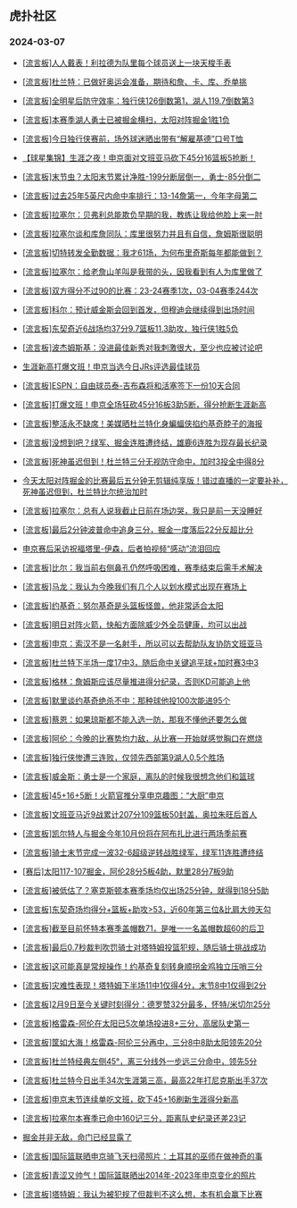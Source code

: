 ## 虎扑社区 
### 2024-03-07

+ [[流言板]人人戴表！利拉德为队里每个球员送上一块天梭手表](https://bbs.hupu.com/625120760.html)

+ [[流言板]杜兰特：已做好奥运会准备，期待和詹、卡、库、乔单挑](https://bbs.hupu.com/625120194.html)

+ [[流言板]全明星后防守效率：独行侠126倒数第1，湖人119.7倒数第3](https://bbs.hupu.com/625118124.html)

+ [[流言板]本赛季湖人勇士已被掘金横扫，太阳对阵掘金1胜1负](https://bbs.hupu.com/625119007.html)

+ [[流言板]今日独行侠赛前，场外球迷晒出带有“解雇基德”口号T恤](https://bbs.hupu.com/625118078.html)

+ [【球星集锦】生涯之夜！申京面对文班亚马砍下45分16篮板5抢断！](https://bbs.hupu.com/625113517.html)

+ [[流言板]末节虫？太阳末节累计净胜-199分断层倒一，勇士-85分倒二](https://bbs.hupu.com/625120464.html)

+ [[流言板]过去25年5英尺内命中率排行：13-14詹第一，今年字母第二](https://bbs.hupu.com/625120923.html)

+ [[流言板]拉塞尔：贝弗利总能欺负早期的我，教练让我给他脸上来一肘](https://bbs.hupu.com/625116548.html)

+ [[流言板]拉塞尔谈和库詹同队：库里很努力并且有自信，詹姆斯很聪明](https://bbs.hupu.com/625117052.html)

+ [[流言板]切特转发全勤数据：我才61场，为何布里奇斯每年都能做到？](https://bbs.hupu.com/625120343.html)

+ [[流言板]拉塞尔：给老詹山羊叫是我带的头，因我看到有人为库里做了](https://bbs.hupu.com/625116012.html)

+ [[流言板]双方得分不过90的比赛：23-24赛季1次，03-04赛季244次](https://bbs.hupu.com/625120869.html)

+ [[流言板]科尔：预计威金斯会回到首发，但穆迪会继续得到出场时间](https://bbs.hupu.com/625120201.html)

+ [[流言板]东契奇近6战场均37分9.7篮板11.3助攻，独行侠1胜5负](https://bbs.hupu.com/625121121.html)

+ [[流言板]波杰姆斯基：没进最佳新秀对我刺激很大，至少也应被讨论吧](https://bbs.hupu.com/625121204.html)

+ [生涯新高打爆文班！申京当选今日JRs评选最佳球员](https://bbs.hupu.com/625117777.html)

+ [[流言板]ESPN：自由球员泰-吉布森将和活塞签下一份10天合同](https://bbs.hupu.com/625120774.html)

+ [[流言板]打爆文班！申京全场狂砍45分16板3助5断，得分抢断生涯新高](https://bbs.hupu.com/625111320.html)

+ [[流言板]整活永不缺席！美媒晒杜兰特化身蝙蝠侠掐约基奇脖子的海报](https://bbs.hupu.com/625121113.html)

+ [[流言板]没想到吧？绿军、掘金连胜遭终结，雄鹿6连胜为现存最长纪录](https://bbs.hupu.com/625114843.html)

+ [[流言板]死神虽迟但到！杜兰特三分无视防守命中，加时3投全中得8分](https://bbs.hupu.com/625114342.html)

+ [今天太阳对阵掘金的比赛最后五分钟无剪辑纯享版！错过直播的一定要补补，死神虽迟但到，杜兰特比尔统治加时](https://bbs.hupu.com/625114930.html)

+ [[流言板]拉塞尔：总有人说我截止日前在场边哭，我只是前一天没睡好](https://bbs.hupu.com/625115789.html)

+ [[流言板]最后2分钟波普命中追身三分，掘金一度落后22分反超比分](https://bbs.hupu.com/625113976.html)

+ [申京赛后采访祝福塔里-伊森，后者拍视频“感动”流泪回应](https://bbs.hupu.com/625115662.html)

+ [[流言板]比尔：我当前右侧鼻孔仍然呼吸困难，赛季结束后需手术解决](https://bbs.hupu.com/625121064.html)

+ [[流言板]马龙：我认为今晚我们有几个人以划水模式出现在赛场上](https://bbs.hupu.com/625114894.html)

+ [[流言板]约基奇：努尔基奇是头篮板怪兽，他非常适合太阳](https://bbs.hupu.com/625118062.html)

+ [[流言板]明日对阵火箭，快船方面除威少外全员健康，均可以出战](https://bbs.hupu.com/625120244.html)

+ [[流言板]申京：索汉不是一名射手，所以可以去帮助队友协防文班亚马](https://bbs.hupu.com/625119933.html)

+ [[流言板]杜兰特下半场一度17中3，随后命中关键追平球+加时赛3中3](https://bbs.hupu.com/625114566.html)

+ [[流言板]格林：詹姆斯应该尽量推进得分纪录，否则KD可能追上他](https://bbs.hupu.com/625112327.html)

+ [[流言板]默里谈约基奇绝杀不中：那种球他投100次能进95个](https://bbs.hupu.com/625118657.html)

+ [[流言板]蔡恩：如果琼斯都不能入选一防，那我不懂他还要怎么做](https://bbs.hupu.com/625118256.html)

+ [[流言板]阿伦：今晚的比赛势均力敌，从比赛一开始就感觉胸口在燃烧](https://bbs.hupu.com/625120487.html)

+ [[流言板]独行侠惨遭三连败，仅领先西部第9湖人0.5个胜场](https://bbs.hupu.com/625112507.html)

+ [[流言板]威金斯：勇士是一个家庭，离队的时候我很想念他们和篮球](https://bbs.hupu.com/625116243.html)

+ [[流言板]45+16+5断！火箭官推分享申京趣图：“大厨”申京‍](https://bbs.hupu.com/625118452.html)

+ [[流言板]文班亚马近9战累计207分109篮板50封盖，奥拉朱旺后首人](https://bbs.hupu.com/625120755.html)

+ [[流言板]凯尔特人与掘金今年10月份将在阿布扎比进行两场季前赛](https://bbs.hupu.com/625121059.html)

+ [[流言板]骑士末节完成一波32-6超级逆转战胜绿军，绿军11连胜遭终结](https://bbs.hupu.com/625110279.html)

+ [[赛后]太阳117-107掘金，阿伦28分5板4助，默里28分7板9助](https://bbs.hupu.com/625114350.html)

+ [[流言板]被低估了？塞克斯顿本赛季场均仅出场25分钟，就得到18分5助](https://bbs.hupu.com/625120735.html)

+ [[流言板]东契奇场均得分+篮板+助攻>53，近60年第三位&比肩大帅天勾](https://bbs.hupu.com/625120492.html)

+ [[流言板]截至目前怀特本赛季盖帽数71，是唯一一名盖帽数超60的后卫](https://bbs.hupu.com/625120242.html)

+ [[流言板]最后0.7秒裁判吹罚骑士对塔特姆投篮犯规，随后骑士挑战成功](https://bbs.hupu.com/625110126.html)

+ [[流言板]这可能真是常规操作！约基奇复刻转身顺拐金鸡独立压哨三分](https://bbs.hupu.com/625111698.html)

+ [[流言板]灾难性表现！塔特姆下半场11中1仅得4分，末节8中1仅得到2分](https://bbs.hupu.com/625110665.html)

+ [[流言板]2月9日至今关键时刻得分：德罗赞32分最多，怀特/米切尔25分](https://bbs.hupu.com/625120931.html)

+ [[流言板]格雷森-阿伦在太阳已5次单场投进8+三分，高居队史第一](https://bbs.hupu.com/625114710.html)

+ [[流言板]筐如大海！格雷森-阿伦三分再中，三分8中8助太阳领先20分](https://bbs.hupu.com/625113131.html)

+ [[流言板]杜兰特经典左侧45°，离三分线外一步远三分命中，领先5分](https://bbs.hupu.com/625114198.html)

+ [[流言板]杜兰特今日出手34次生涯第三高，最高22年打尼克斯出手37次](https://bbs.hupu.com/625121302.html)

+ [[流言板]申京末节连续单吃文班，砍下45+16刷新生涯得分新高](https://bbs.hupu.com/625111056.html)

+ [[流言板]拉塞尔本赛季已命中160记三分，距离队史纪录还差23记](https://bbs.hupu.com/625110921.html)

+ [掘金并非无敌，命门已经显露了](https://bbs.hupu.com/625115529.html)

+ [[流言板]国际篮联晒申京骑飞天扫帚照片：土耳其的巫师在做神奇的事](https://bbs.hupu.com/625120162.html)

+ [[流言板]青涩又帅气！国际篮联晒出2014年-2023年申京变化的照片](https://bbs.hupu.com/625119778.html)

+ [[流言板]塔特姆：我认为被犯规了但裁判不这么想，本有机会赢下比赛](https://bbs.hupu.com/625113882.html)

